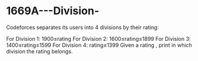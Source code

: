 # 1669A---Division-

Codeforces separates its users into 4
 divisions by their rating:

For Division 1: 1900≤rating
For Division 2: 1600≤rating≤1899
For Division 3: 1400≤rating≤1599
For Division 4: rating≤1399
Given a rating
, print in which division the rating
 belongs.
